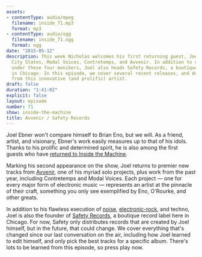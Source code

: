 ```yaml
---
assets:
- contentType: audio/mpeg
  filename: inside_71.mp3
  format: mp3
- contentType: audio/ogg
  filename: inside_71.ogg
  format: ogg
date: "2015-05-12"
description: This week Nicholas welcomes his first returning guest, Joel Ebner of
  City States, Modal Voices, Contretemps, and Avvenir. In addition to creating music
  under these four monikers, Joel also heads Safety Records, a boutique record label
  in Chicago. In this episode, we cover several recent releases, and debut new tracks
  from this innovative (and prolific) artist.
draft: false
duration: "1:41:02"
explicit: false
layout: episode
number: 71
show: inside-the-machine
title: Avvenir / Safety Records
---
```

Joel Ebner won't compare himself to Brian Eno, but we will. As a friend, artist, and visionary, Ebner's work easily measures up to that of his idols. Thanks to his prolific and determined spirit, he is also among the first guests who have [returned to Inside the Machine](/programs/inside-the-machine/33).

Marking his second appearance on the show, Joel returns to premier new tracks from [Avvenir](http://www.safetyrecords.us/), one of his myriad solo projects, plus work from the past year, including Contretemps and Modal Voices. Each project &mdash; one for every major form of electronic music &mdash; represents an artist at the pinnacle of their craft, something you only see exemplified by Eno, O'Rourke, and other greats.

In addition to his flawless execution of [noise](http://www.safetyrecords.us/listen), [electronic-rock](http://citystatesmusic.com), and techno, Joel is also the founder of [Safety Records](http://safetyrecords.us), a boutique record label here in Chicago. For now, Safety only distributes records that are created by Joel himself, but in the future, that could change. We cover everything that's changed since our last conversation on the air, including how Joel learned to edit himself, and only pick the best tracks for a specific album. There's lots to be learned from this episode, so press play now.